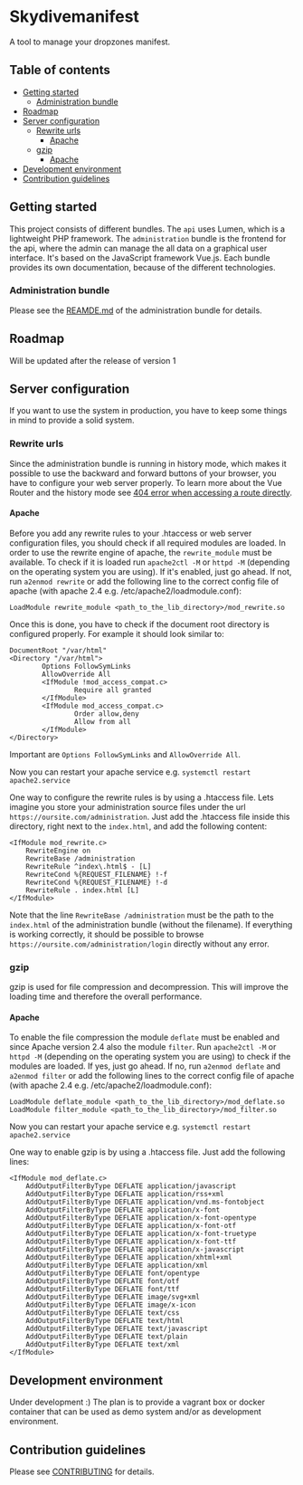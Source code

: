# Skydivemanifest
A tool to manage your dropzones manifest.

## Table of contents
- [Getting started](#getting-started)
  + [Administration bundle](#administration-bundle)
- [Roadmap](#roadmap)
- [Server configuration](#server-configuration)
  + [Rewrite urls](#rewrite-urls)
    * [Apache](#apache)
  + [gzip](#gzip)
    * [Apache](#apache-1)
- [Development environment](#development-environment)
- [Contribution guidelines](#contribution-guidelines)

## Getting started
This project consists of different bundles. The `api` uses Lumen, which is a lightweight PHP framework.
The `administration` bundle is the frontend for the api, where the admin can manage the all data on a graphical user
interface. It's based on the JavaScript framework Vue.js. Each bundle provides its own documentation, because of the
different technologies.

### Administration bundle
Please see the [REAMDE.md](administration/README.md) of the administration bundle for details.

## Roadmap
Will be updated after the release of version 1

## Server configuration
If you want to use the system in production, you have to keep some things in mind to provide a solid system.

### Rewrite urls
Since the administration bundle is running in history mode, which makes it possible to use the backward and forward
buttons of your browser, you have to configure your web server properly. To learn more about the Vue Router and the
history mode see [404 error when accessing a route directly](#404-error-when-accessing-a-route-directly).

#### Apache
Before you add any rewrite rules to your .htaccess or web server configuration files, you should check if all required
modules are loaded. In order to use the rewrite engine of apache, the `rewrite_module` must be available. To check if it
is loaded run `apache2ctl -M` or `httpd -M` (depending on the operating system you are using). If it's enabled, just go
ahead. If not, run `a2enmod rewrite` or add the following line to the correct config file of apache
(with apache 2.4 e.g. /etc/apache2/loadmodule.conf):
```
LoadModule rewrite_module <path_to_the_lib_directory>/mod_rewrite.so
```

Once this is done, you have to check if the document root directory is configured properly. For example it should look
similar to:
```
DocumentRoot "/var/html"
<Directory "/var/html">
        Options FollowSymLinks
        AllowOverride All
        <IfModule !mod_access_compat.c>
                Require all granted
        </IfModule>
        <IfModule mod_access_compat.c>
                Order allow,deny
                Allow from all
        </IfModule>
</Directory>
```
Important are `Options FollowSymLinks` and `AllowOverride All`.

Now you can restart your apache service e.g. `systemctl restart apache2.service`

One way to configure the rewrite rules is by using a .htaccess file. Lets imagine you store your administration source
files under the url `https://oursite.com/administration`. Just add the .htaccess file inside this directory, right next
to the `index.html`, and add the following content:
```
<IfModule mod_rewrite.c>
    RewriteEngine on
    RewriteBase /administration
    RewriteRule ^index\.html$ - [L]
    RewriteCond %{REQUEST_FILENAME} !-f
    RewriteCond %{REQUEST_FILENAME} !-d
    RewriteRule . index.html [L]
</IfModule>
```
Note that the line `RewriteBase /administration` must be the path to the `index.html` of the administration bundle
(without the filename). If everything is working correctly, it should be possible to browse
`https://oursite.com/administration/login` directly without any error.

### gzip
gzip is used for file compression and decompression. This will improve the loading time and therefore the overall
performance.

#### Apache
To enable the file compression the module `deflate` must be enabled and since Apache version 2.4 also the module
`filter`. Run `apache2ctl -M` or `httpd -M` (depending on the operating system you are using) to check if the modules
are loaded. If yes, just go ahead. If no, run `a2enmod deflate` and `a2enmod filter` or add the following lines to the
correct config file of apache (with apache 2.4 e.g. /etc/apache2/loadmodule.conf):
```
LoadModule deflate_module <path_to_the_lib_directory>/mod_deflate.so
LoadModule filter_module <path_to_the_lib_directory>/mod_filter.so
```

Now you can restart your apache service e.g. `systemctl restart apache2.service`

One way to enable gzip is by using a .htaccess file. Just add the following lines:
```
<IfModule mod_deflate.c>
    AddOutputFilterByType DEFLATE application/javascript
    AddOutputFilterByType DEFLATE application/rss+xml
    AddOutputFilterByType DEFLATE application/vnd.ms-fontobject
    AddOutputFilterByType DEFLATE application/x-font
    AddOutputFilterByType DEFLATE application/x-font-opentype
    AddOutputFilterByType DEFLATE application/x-font-otf
    AddOutputFilterByType DEFLATE application/x-font-truetype
    AddOutputFilterByType DEFLATE application/x-font-ttf
    AddOutputFilterByType DEFLATE application/x-javascript
    AddOutputFilterByType DEFLATE application/xhtml+xml
    AddOutputFilterByType DEFLATE application/xml
    AddOutputFilterByType DEFLATE font/opentype
    AddOutputFilterByType DEFLATE font/otf
    AddOutputFilterByType DEFLATE font/ttf
    AddOutputFilterByType DEFLATE image/svg+xml
    AddOutputFilterByType DEFLATE image/x-icon
    AddOutputFilterByType DEFLATE text/css
    AddOutputFilterByType DEFLATE text/html
    AddOutputFilterByType DEFLATE text/javascript
    AddOutputFilterByType DEFLATE text/plain
    AddOutputFilterByType DEFLATE text/xml
</IfModule>
```

## Development environment
Under development :)
The plan is to provide a vagrant box or docker container that can be used as demo system and/or as development
environment.

## Contribution guidelines
Please see [CONTRIBUTING](CONTRIBUTING.md) for details.